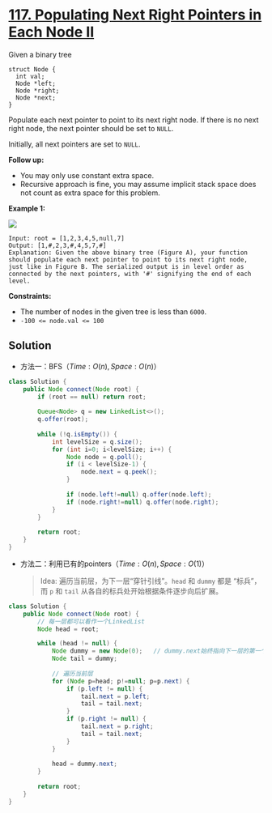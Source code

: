 # [117. Populating Next Right Pointers in Each Node II](https://leetcode-cn.com/problems/populating-next-right-pointers-in-each-node-ii/)


Given a binary tree

```
struct Node {
  int val;
  Node *left;
  Node *right;
  Node *next;
}
```

Populate each next pointer to point to its next right node. If there is no next right node, the next pointer should be set to `NULL`.

Initially, all next pointers are set to `NULL`.

**Follow up:**

*   You may only use constant extra space.
*   Recursive approach is fine, you may assume implicit stack space does not count as extra space for this problem.

**Example 1:**

![](https://assets.leetcode.com/uploads/2019/02/15/117_sample.png)

```
Input: root = [1,2,3,4,5,null,7]
Output: [1,#,2,3,#,4,5,7,#]
Explanation: Given the above binary tree (Figure A), your function should populate each next pointer to point to its next right node, just like in Figure B. The serialized output is in level order as connected by the next pointers, with '#' signifying the end of each level.
```

**Constraints:**

*   The number of nodes in the given tree is less than `6000`.
*   `-100 <= node.val <= 100`



## Solution

- 方法一：BFS（$Time: O(n), Space: O(n)$）

```java
class Solution {
    public Node connect(Node root) {
        if (root == null) return root;
        
        Queue<Node> q = new LinkedList<>();
        q.offer(root);
        
        while (!q.isEmpty()) {
            int levelSize = q.size();
            for (int i=0; i<levelSize; i++) {
                Node node = q.poll();
                if (i < levelSize-1) {
                    node.next = q.peek();
                }
                
                if (node.left!=null) q.offer(node.left);
                if (node.right!=null) q.offer(node.right);
            }
        }
        
        return root;
    }
}
```

- 方法二：利用已有的pointers（$Time: O(n), Space: O(1)$）

  > Idea: 遍历当前层，为下一层“穿针引线”。`head` 和 `dummy` 都是 “标兵”，而 `p` 和 `tail` 从各自的标兵处开始根据条件逐步向后扩展。

```java
class Solution {
    public Node connect(Node root) {
        // 每一层都可以看作一个LinkedList
        Node head = root;

        while (head != null) {
            Node dummy = new Node(0);   // dummy.next始终指向下一层的第一个结点
            Node tail = dummy;
            
            // 遍历当前层
            for (Node p=head; p!=null; p=p.next) {
                if (p.left != null) {
                    tail.next = p.left;
                    tail = tail.next;
                }
                if (p.right != null) {
                    tail.next = p.right;
                    tail = tail.next;
                }
            }
        
            head = dummy.next;
        }
        
        return root;
    }
}
```

